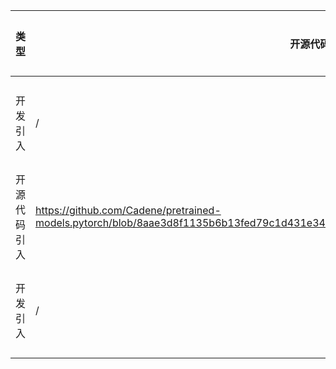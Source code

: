 | 类型     | 开源代码地址                                                       | 文件名                                          | 公网IP地址/公网URL地址/域名/邮箱地址 | 用途说明   |
|--------|--------------------------------------------------------------|----------------------------------------------|------------------------|--------|
| 开发引入 | / | url.ini | https://bbs-img.huaweicloud.com/blogs/img/thumb/1591951315139_8989_1363.png | 下载测试图片 |
| 开源代码引入 | https://github.com/Cadene/pretrained-models.pytorch/blob/8aae3d8f1135b6b13fed79c1d431e3449fdbf6e0/pretrainedmodels/models/inceptionresnetv2.py | InceptionResNetV2_ID1779_for_PyTorch/inceptionresnetv2.py | http://data.lip6.fr/cadene/pretrainedmodels/inceptionresnetv2-520b38e4.pth | 下载权重文件 |
| 开发引入 | / | url.ini | https://data.lip6.fr/cadene/pretrainedmodels/inceptionresnetv2-520b38e4.pth | 下载权重文件 |
